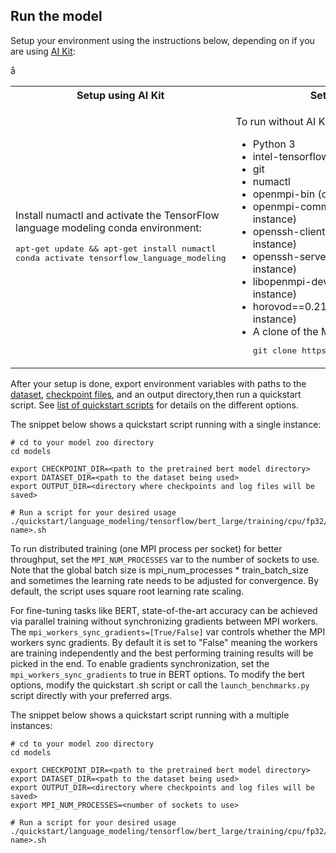 <!--- 50. AI Kit -->
## Run the model

Setup your environment using the instructions below, depending on if you are
using [AI Kit](/docs/general/tensorflow/AIKit.md):

<table>
  <tr>
    <th>Setup using AI Kit</th>
    <th>Setup without AI Kit</th>
  </tr>
  <tr>
    <td>
      <p>Install numactl and activate the TensorFlow language modeling conda environment:</p>
      <pre>apt-get update && apt-get install numactl<br>conda activate tensorflow_language_modeling</pre>
    </td>
    <td>
      <p>To run without AI Kit you will need:</p>
      <ul>
        <li>Python 3
        <li>intel-tensorflow==2.4.0
        <li>git
        <li>numactl
        <li>openmpi-bin (only required for multi-instance)
        <li>openmpi-common (only required for multi-instance)
        <li>openssh-client (only required for multi-instance)
        <li>openssh-server (only required for multi-instance)
        <li>libopenmpi-dev (only required for multi-instance)
        <li>horovod==0.21.0 (only required for multi-instance)
        <li>A clone of the Model Zoo repo<br />
        <pre>git clone https://github.com/IntelAI/models.git</pre>
      </ul>
    </td>å
  </tr>
</table>

After your setup is done, export environment variables with paths to the [dataset](#datasets),
[checkpoint files](#pretrained-models), and an output directory,then run
a quickstart script. See [list of quickstart scripts](#quick-start-scripts)
for details on the different options.

The snippet below shows a quickstart script running with a single instance:
```
# cd to your model zoo directory
cd models

export CHECKPOINT_DIR=<path to the pretrained bert model directory>
export DATASET_DIR=<path to the dataset being used>
export OUTPUT_DIR=<directory where checkpoints and log files will be saved>

# Run a script for your desired usage
./quickstart/language_modeling/tensorflow/bert_large/training/cpu/fp32/<script name>.sh
```

To run distributed training (one MPI process per socket) for better throughput,
set the `MPI_NUM_PROCESSES` var to the number of sockets to use. Note that the
global batch size is mpi_num_processes * train_batch_size and sometimes the learning
rate needs to be adjusted for convergence. By default, the script uses square root
learning rate scaling.

For fine-tuning tasks like BERT, state-of-the-art accuracy can be achieved via
parallel training without synchronizing gradients between MPI workers. The
`mpi_workers_sync_gradients=[True/False]` var controls whether the MPI
workers sync gradients. By default it is set to "False" meaning the workers
are training independently and the best performing training results will be
picked in the end. To enable gradients synchronization, set the
`mpi_workers_sync_gradients` to true in BERT options. To modify the bert
options, modify the quickstart .sh script or call the `launch_benchmarks.py`
script directly with your preferred args.

The snippet below shows a quickstart script running with a multiple instances:
```
# cd to your model zoo directory
cd models

export CHECKPOINT_DIR=<path to the pretrained bert model directory>
export DATASET_DIR=<path to the dataset being used>
export OUTPUT_DIR=<directory where checkpoints and log files will be saved>
export MPI_NUM_PROCESSES=<number of sockets to use>

# Run a script for your desired usage
./quickstart/language_modeling/tensorflow/bert_large/training/cpu/fp32/<script name>.sh
```
